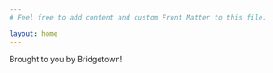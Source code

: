 ```yaml
---
# Feel free to add content and custom Front Matter to this file.

layout: home
---
```


<div class="has-text-centered">
	Brought to you by Bridgetown!
</div>
